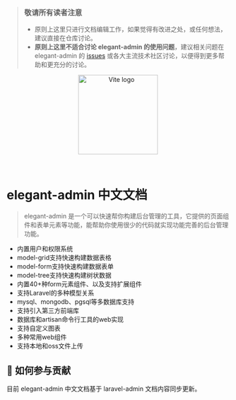 > ### 敬请所有读者注意
>
> - 原则上这里只进行文档编辑工作，如果觉得有改进之处，或任何想法，建议直接在仓库讨论。
> - **原则上这里不适合讨论 elegant-admin 的使用问题**，建议相关问题在 elegant-admin 的 [issues](https://github.com/elegant-admin/provider/issues) 或各大主流技术社区讨论，以便得到更多帮助和更充分的讨论。

<p align="center">
  <a href="https://vitejs.dev" target="_blank" rel="noopener noreferrer">
    <img width="180" src="https://github.com/elegant-admin/docs-cn/logo.png" alt="Vite logo">
  </a>
</p>
<br/>

# elegant-admin 中文文档

> elegant-admin 是一个可以快速帮你构建后台管理的工具，它提供的页面组件和表单元素等功能，能帮助你使用很少的代码就实现功能完善的后台管理功能。

- 内置用户和权限系统
- model-grid支持快速构建数据表格
- model-form支持快速构建数据表单
- model-tree支持快速构建树状数据
- 内置40+种form元素组件、以及支持扩展组件
- 支持Laravel的多种模型关系
- mysql、mongodb、pgsql等多数据库支持
- 支持引入第三方前端库
- 数据库和artisan命令行工具的web实现
- 支持自定义图表
- 多种常用web组件
- 支持本地和oss文件上传

## 📝 如何参与贡献

目前 elegant-admin 中文文档基于 laravel-admin 文档内容同步更新。